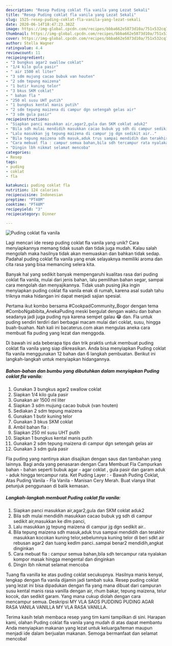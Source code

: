 ```yaml
---
description: "Resep Puding coklat fla vanila yang Lezat Sekali"
title: "Resep Puding coklat fla vanila yang Lezat Sekali"
slug: 1525-resep-puding-coklat-fla-vanila-yang-lezat-sekali
date: 2020-06-14T18:47:23.382Z
image: https://img-global.cpcdn.com/recipes/bbba662e5873d10a/751x532cq70/puding-coklat-fla-vanila-foto-resep-utama.jpg
thumbnail: https://img-global.cpcdn.com/recipes/bbba662e5873d10a/751x532cq70/puding-coklat-fla-vanila-foto-resep-utama.jpg
cover: https://img-global.cpcdn.com/recipes/bbba662e5873d10a/751x532cq70/puding-coklat-fla-vanila-foto-resep-utama.jpg
author: Stella Wagner
ratingvalue: 4.4
reviewcount: 11
recipeingredient:
- "3 bungkus agar2 swallow coklat"
- "1/4 kilo gula pasir"
- " air 1500 ml liter"
- "3 sdm mujung cacao bubuk van houten"
- "2 sdm tepung maizena"
- "1 butir kuning telor"
- "3 bkus SKM coklat"
- " bahan fla "
- "250 ml susu UHT putih"
- "1 bungkus kental manis putih"
- "2 sdm tepung maizena di campur dgn setengah gelas air"
- "3 sdm gula pasir"
recipeinstructions:
- "Siapkan panci masukkan air,agar2,gula dan SKM coklat aduk2"
- "Bila sdh mulai mendidih masukkan cacao bubuk yg sdh di campur sedikit air,masukkan ke dlm panci,"
- "Lalu masukkan jg tepung maizena di campur jg dgn sedikit air.."
- "Bila tepung maizena sdh masuk,aduk trus sampai mendidih dan terakhir masukkan kocokan kuning telor,sebelumnya kuning telor di beri sdkt air rebusan agar2 dan tuang kedlm panci..sampai benar2 mendidih,angkat dinginkan"
- "Cara mebuat fla : campur semua bahan,bila sdh tercampur rata nyalakan kompor masak hingga mengental dan dinginkan"
- "Dingin lbh nikmat selamat mencoba"
categories:
- Resep
tags:
- puding
- coklat
- fla

katakunci: puding coklat fla 
nutrition: 124 calories
recipecuisine: Indonesian
preptime: "PT40M"
cooktime: "PT48M"
recipeyield: "3"
recipecategory: Dinner

---
```



![Puding coklat fla vanila](https://img-global.cpcdn.com/recipes/bbba662e5873d10a/751x532cq70/puding-coklat-fla-vanila-foto-resep-utama.jpg)

Lagi mencari ide resep puding coklat fla vanila yang unik? Cara menyiapkannya memang tidak susah dan tidak juga mudah. Kalau salah mengolah maka hasilnya tidak akan memuaskan dan bahkan tidak sedap. Padahal puding coklat fla vanila yang enak selayaknya memiliki aroma dan cita rasa yang bisa memancing selera kita.

Banyak hal yang sedikit banyak mempengaruhi kualitas rasa dari puding coklat fla vanila, mulai dari jenis bahan, lalu pemilihan bahan segar, sampai cara mengolah dan menyajikannya. Tidak usah pusing jika ingin menyiapkan puding coklat fla vanila enak di rumah, karena asal sudah tahu triknya maka hidangan ini dapat menjadi sajian spesial.

Pertama ikut kombo bersama #CookpadCommunity_Bogor dengan tema #ComboNgabibita_AnekaPuding meski bergulat dengan waktu dan bahan seadanya jadi juga puding nya karena sempet galau 😂 dan. Fla untuk puding sendiri terdiri dari berbagai macam mulai dari coklat, susu, hingga buah-buahan. Nah kali ini bacaterus.com akan mengulas aneka cara membuat fla puding yang lezat dan menggoda.


Di bawah ini ada beberapa tips dan trik praktis untuk membuat puding coklat fla vanila yang siap dikreasikan. Anda bisa menyiapkan Puding coklat fla vanila menggunakan 12 bahan dan 6 langkah pembuatan. Berikut ini langkah-langkah untuk menyiapkan hidangannya.

<!--inarticleads1-->

##### Bahan-bahan dan bumbu yang dibutuhkan dalam menyiapkan Puding coklat fla vanila:

1. Gunakan 3 bungkus agar2 swallow coklat
1. Siapkan 1/4 kilo gula pasir
1. Gunakan  air 1500 ml liter
1. Siapkan 3 sdm mujung cacao bubuk (van houten)
1. Sediakan 2 sdm tepung maizena
1. Gunakan 1 butir kuning telor
1. Gunakan 3 bkus SKM coklat
1. Ambil  bahan fla :
1. Siapkan 250 ml susu UHT putih
1. Siapkan 1 bungkus kental manis putih
1. Gunakan 2 sdm tepung maizena di campur dgn setengah gelas air
1. Gunakan 3 sdm gula pasir


Fla puding yang nantinya akan disajikan dengan saus dan tambahan yang lainnya. Bagi anda yang penasaran dengan Cara Membuat Fla Campurkan bahan - bahan seperti bubuk agar - agar coklat , gula pasir dan garam aduk - aduk hingga tercampur rata. Ket Puding Layer : - Bawah Puding Coklat, Atas Puding Vanila - Fla Vanila - Manisan Cery Merah. Buat vlanya lihat petunjuk penggunaan di balik kemasan. 

<!--inarticleads2-->

##### Langkah-langkah membuat Puding coklat fla vanila:

1. Siapkan panci masukkan air,agar2,gula dan SKM coklat aduk2
1. Bila sdh mulai mendidih masukkan cacao bubuk yg sdh di campur sedikit air,masukkan ke dlm panci,
1. Lalu masukkan jg tepung maizena di campur jg dgn sedikit air..
1. Bila tepung maizena sdh masuk,aduk trus sampai mendidih dan terakhir masukkan kocokan kuning telor,sebelumnya kuning telor di beri sdkt air rebusan agar2 dan tuang kedlm panci..sampai benar2 mendidih,angkat dinginkan
1. Cara mebuat fla : campur semua bahan,bila sdh tercampur rata nyalakan kompor masak hingga mengental dan dinginkan
1. Dingin lbh nikmat selamat mencoba


Tuang fla vanilla ke atas puding coklat secukupnya. Hasilnya manis kenyal, lengkap dengan fla vanila dijamin jadi tambah suka. Resep puding coklat yang lezat ini bisa dipadukan dengan fla yang mana dibuat dari campuran susu kental manis rasa vanilla dengan air, rhum bakar, tepung maizena, telur kocok, dan sedikit garam. Yang mana cukup diolah dengan cara mencampur semua. Deskripsi MY VLA SAOS PUDDING PUDING AGAR RASA VANILA VANILLA MY VLA RASA VANILLA. 

Terima kasih telah membaca resep yang tim kami tampilkan di sini. Harapan kami, olahan Puding coklat fla vanila yang mudah di atas dapat membantu Anda menyiapkan makanan yang lezat untuk keluarga/teman maupun menjadi ide dalam berjualan makanan. Semoga bermanfaat dan selamat mencoba!
